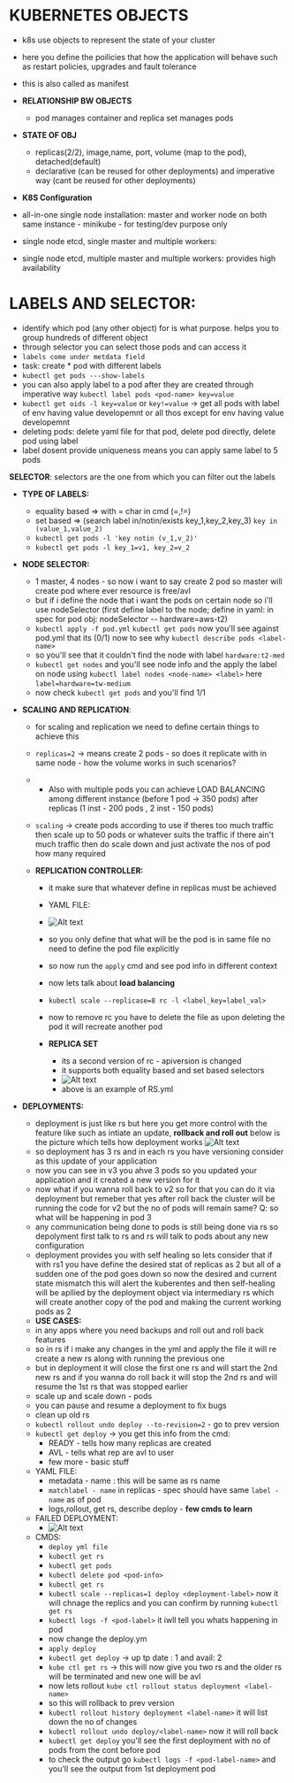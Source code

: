 # KUBERNETES OBJECTS
- k8s use objects to represent the state of your cluster
- here you define the poilicies that how the application will behave such as restart policies, upgrades and fault tolerance
- this is also called as manifest
- **RELATIONSHIP BW OBJECTS**
    - pod manages container and replica set manages pods
- **STATE OF OBJ**
    - replicas(2/2), image,name, port, volume (map to the pod), detached(default)
    - declarative (can be reused for other deployments) and imperative way (cant be reused for other deployments)
    
- **K8S Configuration**
- all-in-one single node installation: master and worker node on both same instance - minikube - for testing/dev purpose only
- single node etcd, single master and multiple workers: 
- single node etcd, multiple master and multiple workers: provides high availability

# LABELS AND SELECTOR:
- identify which pod (any other object) for is what purpose. helps you to group hundreds of different object
- through selector you can select those pods and can access it
- `labels come under metdata field` 
- task: create * pod  with different labels
- `kubectl get pods ---show-labels`
- you can also apply label to a pod after they are created through imperative way `kubectl label pods <pod-name> key=value`
- `kubectl get oids -l key=value` or `key!=value` -> get all  pods with label of env having value developemnt or all thos except for env having value developemnt
- deleting pods: delete yaml file for that pod, delete pod directly, delete pod using label
- label dosent provide uniqueness means you can apply same label to 5 pods

**SELECTOR**: selectors are the one from which you can filter out the labels
- **TYPE OF LABELS:**
    - equality based => with = char in cmd (=,!=)
    - set based => (search label in/notin/exists key_1,key_2,key_3) `key in (value_1,value_2)`
    - `kubectl get pods -l 'key notin (v_1,v_2)'`
    -  `kubectl get pods -l key_1=v1, key_2=v_2 `
- **NODE SELECTOR:**
    - 1 master, 4 nodes - so now i want to say create 2 pod so master will create pod where ever resource is free/avl 
    - but if i define the node that i want the pods on certain node so i'll use nodeSelector  (first define label to the node; define in yaml: in spec for pod obj: nodeSelector -- hardware=aws-t2)
    - `kubectl apply -f pod.yml` `kubectl get pods` now you'll see against pod.yml that its (0/1) now to see why `kubectl describe pods <label-name>`
    - so you'll see that it couldn't find the node with label `hardware:t2-med`
    - `kubectl get nodes` and you'll see node info and the apply the label on node using `kubectl label nodes <node-name> <label>` here `label=hardware=tw-medium`
    - now check `kubectl get pods` and you'll find 1/1

- **SCALING AND REPLICATION**:
    
    - for scaling and replication we need to define certain things to achieve this
    - `replicas=2` -> means create 2 pods - so does it replicate with in same node - how the volume works in such scenarios? 
    - * Also with multiple pods you can achieve LOAD BALANCING among different instance (before 1 pod -> 350 pods) after replicas (1 inst - 200 pods , 2 inst - 150 pods)
    - `scaling` -> create pods according to use if theres too much traffic then scale up to 50 pods or whatever suits the traffic if there ain't much traffic then do scale down and just activate the nos of pod how many required
    
    - **REPLICATION CONTROLLER:**
        - it make sure that whatever define in replicas must be achieved
        - YAML FILE:
        - ![Alt text](image.png)
        - so you only define that what will be the pod is in same file no need to define the pod file explicitly 
        - so now run the `apply` cmd and see pod info in different context
        - now lets talk about **load balancing**
        - `kubectl scale --replicase=8 rc -l <label_key=label_val>`
        - now to remove rc you have to delete the file as upon deleting the pod it will recreate another pod
            
        - **REPLICA SET**
            - its a second version of rc - apiversion is changed
            - it supports both equality based and set based selectors
            - ![Alt text](image-1.png)
            - above is an example of RS.yml

- **DEPLOYMENTS:**
    - deployment is just like rs but here you get more control with the feature like such as intiate an update, **rollback and roll out** below is the picture which tells how deployment works ![Alt text](image-2.png)
    - so deployment has 3 rs and in each rs you have versioning consider as this update of your application
    - now you can see in v3 you ahve 3 pods so you updated your application and it created a new version for it
    - now what if you wanna roll back to v2 so for that you can do it via deployment but remeber that yes after roll back the cluster will be running the code for v2 but the no of pods will remain same? Q: so what will be happening in pod 3
    - any communication being done to pods is still being done via rs so depolyment first talk to rs and rs will talk to pods about any new configuration
    - deployment provides you with self healing so lets consider that if with rs1 you have define the desired stat of replicas as 2 but all of a sudden one of the pod goes down  so now the desired and current state mismatch this will alert the kuberentes and then self-healing will be apllied by the deployment object via intermediary rs which will create another copy of the pod and making the current working pods as 2 
    - **USE CASES:**
    - in any apps where you need backups and roll out and roll back features
    - so in rs if i make any changes in the yml and apply the file it will re create a new rs along with running the previous one
    - but in deployment it will close the first one rs and will start the 2nd new rs and if you wanna do roll back it will stop the 2nd rs and will resume the 1st rs that was stopped earlier
    - scale up and scale down - pods
    - you can pause and resume a deployment to fix bugs
    - clean up old rs 
    - `kubectl rollout undo deploy --to-revision=2` - go to prev version
    - `kubectl get deploy` -> you get this info from the cmd: 
        - READY - tells how many replicas are created
        - AVL - tells what rep are avl to user
        - few more - basic stuff
    - YAML FILE:
        - metadata - name : this will be same as rs name
        - `matchlabel - name` in replicas - spec should have same `label - name` as of pod
        - logs,rollout, get rs, describe deploy - **few cmds to learn**
    - FAILED DEPLOYMENT:
        - ![Alt text](image-3.png)
    - CMDS:
        - `deploy yml file` 
        - `kubectl get rs`
        - `kubectl get pods`
        - `kubectl delete pod <pod-info>`
        - `kubectl get rs`
        - `kubectl scale --replicas=1 deploy <deployment-label>` now it will chnage the replics and you can confirm by running `kubectl get rs`
        - `kubectl logs -f <pod-label>` it iwll tell you whats happening in pod
        - now change the deploy.ym
        - `apply deploy`
        - `kubectl get deploy` -> up tp date : 1 and avail: 2
        - `kube ctl get rs` -> this will now give you two rs and the older rs will be terminated and new one will be avl
        - now lets rollout `kube ctl rollout status deployment <label-name>`
        - so this will rollback to prev version
        - `kubectl rollout history deployment <label-name>` it will list down the no of changes
        - `kubectl rollout undo deploy/<label-name>` now it will roll back
        - `kubectl get deploy` you'll see the first deployment with no of pods from the cont before pod
        - to check the output go `kubectl logs -f <pod-label-name>` and you'll see the output from 1st deployment pod
